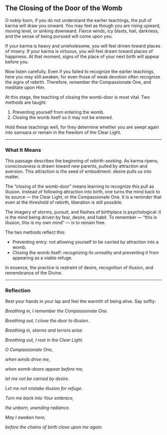 ## The Closing of the Door of the Womb

O nobly-born, if you do not understand the earlier teachings, the pull of karma will draw you onward. You may feel as though you are rising upward, moving level, or sinking downward. Fierce winds, icy blasts, hail, darkness, and the sense of being pursued will come upon you.

If your karma is heavy and unwholesome, you will feel driven toward places of misery. If your karma is virtuous, you will feel drawn toward places of happiness. At that moment, signs of the place of your next birth will appear before you.

Now listen carefully. Even if you failed to recognize the earlier teachings, here you may still awaken, for even those of weak devotion often recognize the signs of rebirth. Therefore, remember the Compassionate One, and meditate upon Him.

At this stage, the teaching of closing the womb-door is most vital. Two methods are taught:

1. Preventing yourself from entering the womb.
2. Closing the womb itself so it may not be entered.

Hold these teachings well, for they determine whether you are swept again into samsara or remain in the freedom of the Clear Light.

---

### What It Means

This passage describes the beginning of *rebirth-seeking*. As karma ripens, consciousness is drawn toward new parents, pulled by attraction and aversion. This attraction is the seed of embodiment: desire pulls us into matter.

The “closing of the womb-door” means learning to recognize this pull as illusion. Instead of following attraction into birth, one turns the mind back to its source — the Clear Light, or the Compassionate One. It is a reminder that even at the threshold of rebirth, liberation is still possible.

The imagery of storms, pursuit, and flashes of birthplace is psychological: it is the mind being driven by fear, desire, and habit. To remember — “this is illusion, this is my own mind” — is to remain free.

The two methods reflect this:

* Preventing entry: not allowing yourself to be carried by attraction into a womb.
* Closing the womb itself: recognizing its unreality and preventing it from appearing as a viable refuge.

In essence, the practice is restraint of desire, recognition of illusion, and remembrance of the Divine.

---

### Reflection

Rest your hands in your lap and feel the warmth of being alive. Say softly:

*Breathing in, I remember the Compassionate One.*

*Breathing out, I close the door to illusion.*

*Breathing in, storms and terrors arise.*

*Breathing out, I rest in the Clear Light.*

*O Compassionate One,*

*when winds drive me,*

*when womb-doors appear before me,*

*let me not be carried by desire.*

*Let me not mistake illusion for refuge.*

*Turn me back into Your embrace,*

*the unborn, unending radiance.*

*May I awaken here,*

*before the chains of birth close upon me again.*
